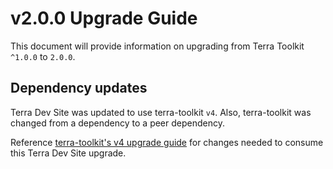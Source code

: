 # v2.0.0 Upgrade Guide
This document will provide information on upgrading from Terra Toolkit `^1.0.0` to `2.0.0`.

## Dependency updates

Terra Dev Site was updated to use terra-toolkit `v4`. Also, terra-toolkit was changed from a dependency to a peer dependency.

Reference [terra-toolkit's v4 upgrade guide](https://github.com/cerner/terra-toolkit/blob/master/docs/TerraToolkitUpgradeGuide-v4.0.0.md) for changes needed to consume this Terra Dev Site upgrade.